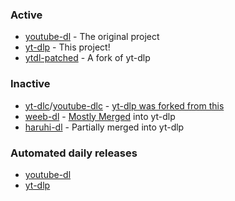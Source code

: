 ### Active

- [youtube-dl](https://github.com/ytdl-org/youtube-dl) - The original project
- [yt-dlp](https://github.com/yt-dlp/yt-dlp) - This project!
- [ytdl-patched](https://github.com/ytdl-patched/ytdl-patched) - A fork of yt-dlp

### Inactive
    
- [yt-dlc](https://github.com/blackjack4494/yt-dlc)/[youtube-dlc](https://github.com/blackjack4494/youtube-dlc) - [yt-dlp was forked from this](https://github.com/blackjack4494/yt-dlc/issues/289)
- [weeb-dl](https://github.com/animelover1984/youtube-dl) - [Mostly Merged](https://github.com/yt-dlp/yt-dlp/pull/31) into yt-dlp
- [haruhi-dl](https://github.com/haruhi-dl/haruhi-dl) - Partially merged into yt-dlp

### Automated daily releases

- [youtube-dl](https://github.com/ytdl-patched/youtube-dl)
- [yt-dlp](https://github.com/ytdl-patched/yt-dlp)
